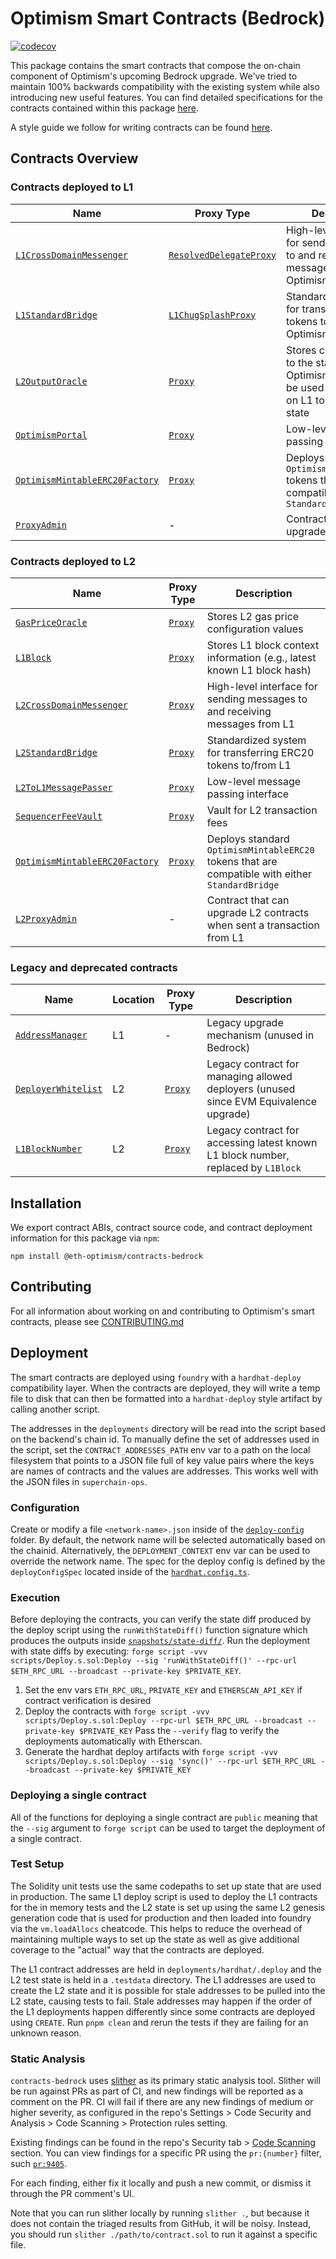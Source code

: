 # Optimism Smart Contracts (Bedrock)

[![codecov](https://codecov.io/gh/ethereum-optimism/optimism/branch/develop/graph/badge.svg?token=0VTG7PG7YR&flag=contracts-bedrock-tests)](https://codecov.io/gh/ethereum-optimism/optimism)

This package contains the smart contracts that compose the on-chain component of Optimism's upcoming Bedrock upgrade.
We've tried to maintain 100% backwards compatibility with the existing system while also introducing new useful features.
You can find detailed specifications for the contracts contained within this package [here](../../specs).

A style guide we follow for writing contracts can be found [here](./STYLE_GUIDE.md).

## Contracts Overview

### Contracts deployed to L1

| Name                                                                                     | Proxy Type                                                              | Description                                                                                         |
| ---------------------------------------------------------------------------------------- | ----------------------------------------------------------------------- | --------------------------------------------------------------------------------------------------- |
| [`L1CrossDomainMessenger`](../../specs/messengers.md)                                    | [`ResolvedDelegateProxy`](./contracts/legacy/ResolvedDelegateProxy.sol) | High-level interface for sending messages to and receiving messages from Optimism                   |
| [`L1StandardBridge`](../../specs/bridges.md)                                             | [`L1ChugSplashProxy`](./contracts/legacy/L1ChugSplashProxy.sol)         | Standardized system for transferring ERC20 tokens to/from Optimism                                   |
| [`L2OutputOracle`](../../specs/proposals.md#l2-output-oracle-smart-contract)             | [`Proxy`](./contracts/universal/Proxy.sol)                              | Stores commitments to the state of Optimism which can be used by contracts on L1 to access L2 state |
| [`OptimismPortal`](../../specs/deposits.md#deposit-contract)                             | [`Proxy`](./contracts/universal/Proxy.sol)                              | Low-level message passing interface                                                                 |
| [`OptimismMintableERC20Factory`](../../specs/predeploys.md#optimismmintableerc20factory) | [`Proxy`](./contracts/universal/Proxy.sol)                              | Deploys standard `OptimismMintableERC20` tokens that are compatible with either `StandardBridge`    |
| [`ProxyAdmin`](../../specs/TODO)                                                         | -                                                                       | Contract that can upgrade L1 contracts                                                              |

### Contracts deployed to L2

| Name                                                                                     | Proxy Type                                 | Description                                                                                      |
| ---------------------------------------------------------------------------------------- | ------------------------------------------ | ------------------------------------------------------------------------------------------------ |
| [`GasPriceOracle`](../../specs/predeploys.md#ovm_gaspriceoracle)                         | [`Proxy`](./contracts/universal/Proxy.sol) | Stores L2 gas price configuration values                                                         |
| [`L1Block`](../../specs/predeploys.md#l1block)                                           | [`Proxy`](./contracts/universal/Proxy.sol) | Stores L1 block context information (e.g., latest known L1 block hash)                           |
| [`L2CrossDomainMessenger`](../../specs/predeploys.md#l2crossdomainmessenger)             | [`Proxy`](./contracts/universal/Proxy.sol) | High-level interface for sending messages to and receiving messages from L1                      |
| [`L2StandardBridge`](../../specs/predeploys.md#l2standardbridge)                         | [`Proxy`](./contracts/universal/Proxy.sol) | Standardized system for transferring ERC20 tokens to/from L1                                     |
| [`L2ToL1MessagePasser`](../../specs/predeploys.md#ovm_l2tol1messagepasser)               | [`Proxy`](./contracts/universal/Proxy.sol) | Low-level message passing interface                                                              |
| [`SequencerFeeVault`](../../specs/predeploys.md#sequencerfeevault)                       | [`Proxy`](./contracts/universal/Proxy.sol) | Vault for L2 transaction fees                                                                    |
| [`OptimismMintableERC20Factory`](../../specs/predeploys.md#optimismmintableerc20factory) | [`Proxy`](./contracts/universal/Proxy.sol) | Deploys standard `OptimismMintableERC20` tokens that are compatible with either `StandardBridge` |
| [`L2ProxyAdmin`](../../specs/TODO)                                                       | -                                          | Contract that can upgrade L2 contracts when sent a transaction from L1                           |

### Legacy and deprecated contracts

| Name                                                            | Location | Proxy Type                                 | Description                                                                           |
| --------------------------------------------------------------- | -------- | ------------------------------------------ | ------------------------------------------------------------------------------------- |
| [`AddressManager`](./contracts/legacy/AddressManager.sol)       | L1       | -                                          | Legacy upgrade mechanism (unused in Bedrock)                                          |
| [`DeployerWhitelist`](./contracts/legacy/DeployerWhitelist.sol) | L2       | [`Proxy`](./contracts/universal/Proxy.sol) | Legacy contract for managing allowed deployers (unused since EVM Equivalence upgrade) |
| [`L1BlockNumber`](./contracts/legacy/L1BlockNumber.sol)         | L2       | [`Proxy`](./contracts/universal/Proxy.sol) | Legacy contract for accessing latest known L1 block number, replaced by `L1Block`     |

## Installation

We export contract ABIs, contract source code, and contract deployment information for this package via `npm`:

```shell
npm install @eth-optimism/contracts-bedrock
```

## Contributing

For all information about working on and contributing to Optimism's smart contracts, please see [CONTRIBUTING.md](./CONTRIBUTING.md)

## Deployment

The smart contracts are deployed using `foundry` with a `hardhat-deploy` compatibility layer. When the contracts are deployed,
they will write a temp file to disk that can then be formatted into a `hardhat-deploy` style artifact by calling another script.

The addresses in the `deployments` directory will be read into the script based on the backend's chain id.
To manually define the set of addresses used in the script, set the `CONTRACT_ADDRESSES_PATH` env var to a path on the local
filesystem that points to a JSON file full of key value pairs where the keys are names of contracts and the
values are addresses. This works well with the JSON files in `superchain-ops`.

### Configuration

Create or modify a file `<network-name>.json` inside of the [`deploy-config`](./deploy-config/) folder.
By default, the network name will be selected automatically based on the chainid. Alternatively, the `DEPLOYMENT_CONTEXT` env var can be used to override the network name.
The spec for the deploy config is defined by the `deployConfigSpec` located inside of the [`hardhat.config.ts`](./hardhat.config.ts).

### Execution

Before deploying the contracts, you can verify the state diff produced by the deploy script using the `runWithStateDiff()` function signature which produces the outputs inside [`snapshots/state-diff/`](./snapshots/state-diff).
Run the deployment with state diffs by executing: `forge script -vvv scripts/Deploy.s.sol:Deploy --sig 'runWithStateDiff()' --rpc-url $ETH_RPC_URL --broadcast --private-key $PRIVATE_KEY`.

1. Set the env vars `ETH_RPC_URL`, `PRIVATE_KEY` and `ETHERSCAN_API_KEY` if contract verification is desired
1. Deploy the contracts with `forge script -vvv scripts/Deploy.s.sol:Deploy --rpc-url $ETH_RPC_URL --broadcast --private-key $PRIVATE_KEY`
   Pass the `--verify` flag to verify the deployments automatically with Etherscan.
1. Generate the hardhat deploy artifacts with `forge script -vvv scripts/Deploy.s.sol:Deploy --sig 'sync()' --rpc-url $ETH_RPC_URL --broadcast --private-key $PRIVATE_KEY`

### Deploying a single contract

All of the functions for deploying a single contract are `public` meaning that the `--sig` argument to `forge script` can be used to
target the deployment of a single contract.

### Test Setup

The Solidity unit tests use the same codepaths to set up state that are used in production. The same L1 deploy script is used to deploy the L1 contracts for the in memory tests
and the L2 state is set up using the same L2 genesis generation code that is used for production and then loaded into foundry via the `vm.loadAllocs` cheatcode. This helps
to reduce the overhead of maintaining multiple ways to set up the state as well as give additional coverage to the "actual" way that the contracts are deployed.

The L1 contract addresses are held in `deployments/hardhat/.deploy` and the L2 test state is held in a `.testdata` directory. The L1 addresses are used to create the L2 state
and it is possible for stale addresses to be pulled into the L2 state, causing tests to fail. Stale addresses may happen if the order of the L1 deployments happen differently
since some contracts are deployed using `CREATE`. Run `pnpm clean` and rerun the tests if they are failing for an unknown reason.

### Static Analysis

`contracts-bedrock` uses [slither](https://github.com/crytic/slither) as its primary static analysis tool.
Slither will be run against PRs as part of CI, and new findings will be reported as a comment on the PR.
CI will fail if there are any new findings of medium or higher severity, as configured in the repo's Settings > Code Security and Analysis > Code Scanning > Protection rules setting.

Existing findings can be found in the repo's Security tab > [Code Scanning](https://github.com/ethereum-optimism/optimism/security/code-scanning) section.
You can view findings for a specific PR using the `pr:{number}` filter, such [`pr:9405`](https://github.com/ethereum-optimism/optimism/security/code-scanning?query=is:open+pr:9405).

For each finding, either fix it locally and push a new commit, or dismiss it through the PR comment's UI.

Note that you can run slither locally by running `slither .`, but because it does not contain the triaged results from GitHub, it will be noisy.
Instead, you should run `slither ./path/to/contract.sol` to run it against a specific file.

